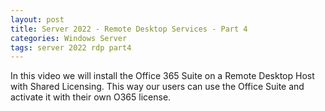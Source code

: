 ```yaml
---
layout: post
title: Server 2022 - Remote Desktop Services - Part 4
categories: Windows Server
tags: server 2022 rdp part4
---
```


In this video we will install the Office 365 Suite on a Remote Desktop Host with Shared Licensing. This way our users can use the Office Suite and activate it with their own O365 license.
